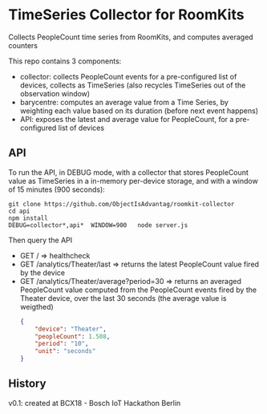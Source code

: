 # TimeSeries Collector for RoomKits

Collects PeopleCount time series from RoomKits, and computes averaged counters

This repo contains 3 components:
- collector: collects PeopleCount events for a pre-configured list of devices, collects as TimeSeries (also recycles TimeSeries out of the observation window)
- barycentre: computes an average value from a Time Series, by weighting each value based on its duration (before next event happens)
- API: exposes the latest and average value for PeopleCount, for a pre-configured list of devices 


## API

To run the API, in DEBUG mode, with a collector that stores PeopleCount value as TimeSeries in a in-memory per-device storage, and with a window of 15 minutes (900 seconds):

```shell
git clone https://github.com/ObjectIsAdvantag/roomkit-collector
cd api
npm install
DEBUG=collector*,api*  WINDOW=900   node server.js
```

Then query the API
- GET / => healthcheck
- GET /analytics/Theater/last => returns the latest PeopleCount value fired by the device 
- GET /analytics/Theater/average?period=30 => returns an averaged PeopleCount value computed from the PeopleCount events fired by the Theater device, over the last 30 seconds (the average value is weigthed)
    ```json
    {
        "device": "Theater",
        "peopleCount": 1.508,
        "period": "10",
        "unit": "seconds"
    }
    ```


## History

v0.1: created at BCX18 - Bosch IoT Hackathon Berlin
